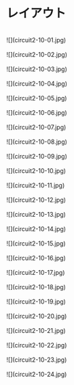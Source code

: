# レイアウト

<br>
![](circuit2-10-01.jpg)

<br>

<br>
![](circuit2-10-02.jpg)

<br>

<br>
![](circuit2-10-03.jpg)

<br>

<br>
![](circuit2-10-04.jpg)

<br>

<br>
![](circuit2-10-05.jpg)

<br>

<br>
![](circuit2-10-06.jpg)

<br>

<br>
![](circuit2-10-07.jpg)

<br>

<br>
![](circuit2-10-08.jpg)

<br>

<br>
![](circuit2-10-09.jpg)

<br>

<br>
![](circuit2-10-10.jpg)

<br>

<br>
![](circuit2-10-11.jpg)

<br>

<br>
![](circuit2-10-12.jpg)

<br>

<br>
![](circuit2-10-13.jpg)

<br>

<br>
![](circuit2-10-14.jpg)

<br>

<br>
![](circuit2-10-15.jpg)

<br>

<br>
![](circuit2-10-16.jpg)

<br>

<br>
![](circuit2-10-17.jpg)

<br>

<br>
![](circuit2-10-18.jpg)

<br>

<br>
![](circuit2-10-19.jpg)

<br>

<br>
![](circuit2-10-20.jpg)

<br>

<br>
![](circuit2-10-21.jpg)

<br>

<br>
![](circuit2-10-22.jpg)

<br>

<br>
![](circuit2-10-23.jpg)

<br>

<br>
![](circuit2-10-24.jpg)

